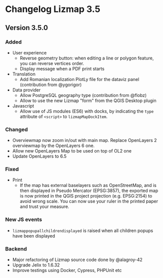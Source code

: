 # Changelog Lizmap 3.5

## Version 3.5.0

### Added

- User experience
  - Reverse geometry button: when editing a line or polygon feature, you can reverse vertices order.
  - Display message when a PDF print starts
- Translation
  - Add Romanian localization PlotLy file for the dataviz panel (contribution from @ygorigor)
- Data provider
  - Allow PostgreSQL geography type (contribution from @flobz)
  - Allow to use the new Lizmap "form" from the QGIS Desktop plugin
- Javascript
  - Allow use of JS modules (ES6) with docks, by indicating the `type` attribute of `<script>` to `lizmapMapDockItem`.

### Changed

- Overviewmap now zoom in/out with main map. Replace OpenLayers 2 overviewmap by the OpenLayers 6 one.
- Allow new OpenLayers Map to be used on top of OL2 one
- Update OpenLayers to 6.5

### Fixed

- Print
  - If the map has external baselayers such as OpenStreetMap, and is then displayed in Pseudo Mercator (EPSG:3857),
  the exported map is now printed in the QGIS project projection (e.g. EPSG:2154) to avoid wrong scale.
  You can now use your ruler in the printed paper and trust your measure.

### New JS events

- `lizmappopupallchildrendisplayed` is raised when all children popups have been displayed

### Backend

- Major refactoring of Lizmap source code done by @alagroy-42
- Upgrade Jelix to 1.6.32
- Improve testings using Docker, Cypress, PHPUnit etc
